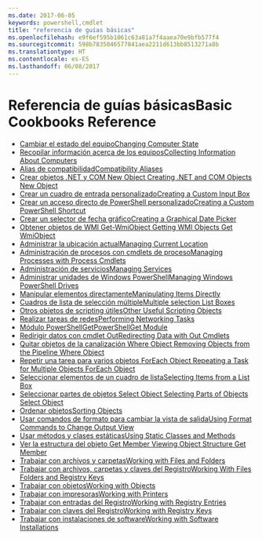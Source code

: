 ```yaml
---
ms.date: 2017-06-05
keywords: powershell,cmdlet
title: "referencia de guías básicas"
ms.openlocfilehash: e9f6ef595b1061c63a81a7f4aaea70e9bfb577f4
ms.sourcegitcommit: 598b7835046577841aea2211d613bb8513271a8b
ms.translationtype: HT
ms.contentlocale: es-ES
ms.lasthandoff: 06/08/2017
---
```

#  <a name="basic-cookbooks-reference"></a><span data-ttu-id="bc814-103">Referencia de guías básicas</span><span class="sxs-lookup"><span data-stu-id="bc814-103">Basic Cookbooks Reference</span></span>

-  [<span data-ttu-id="bc814-104">Cambiar el estado del equipo</span><span class="sxs-lookup"><span data-stu-id="bc814-104">Changing Computer State</span></span>](Changing-Computer-State.md)
-  [<span data-ttu-id="bc814-105">Recopilar información acerca de los equipos</span><span class="sxs-lookup"><span data-stu-id="bc814-105">Collecting Information About Computers</span></span>](Collecting-Information-About-Computers.md)
-  [<span data-ttu-id="bc814-106">Alias de compatibilidad</span><span class="sxs-lookup"><span data-stu-id="bc814-106">Compatibility Aliases</span></span>](Appendix-1---Compatibility-Aliases.md)
-  [<span data-ttu-id="bc814-107">Crear objetos .NET y COM  New Object </span><span class="sxs-lookup"><span data-stu-id="bc814-107">Creating .NET and COM Objects  New Object </span></span>](Creating-.NET-and-COM-Objects--New-Object-.md)
-  [<span data-ttu-id="bc814-108">Crear un cuadro de entrada personalizado</span><span class="sxs-lookup"><span data-stu-id="bc814-108">Creating a Custom Input Box</span></span>](Creating-a-Custom-Input-Box.md)
-  [<span data-ttu-id="bc814-109">Crear un acceso directo de PowerShell personalizado</span><span class="sxs-lookup"><span data-stu-id="bc814-109">Creating a Custom PowerShell Shortcut</span></span>](Appendix-2---Creating-a-Custom-PowerShell-Shortcut.md)
-  [<span data-ttu-id="bc814-110">Crear un selector de fecha gráfico</span><span class="sxs-lookup"><span data-stu-id="bc814-110">Creating a Graphical Date Picker</span></span>](Creating-a-Graphical-Date-Picker.md)
-  [<span data-ttu-id="bc814-111">Obtener objetos de WMI  Get-WmiObject </span><span class="sxs-lookup"><span data-stu-id="bc814-111">Getting WMI Objects  Get WmiObject </span></span>](Getting-WMI-Objects--Get-WmiObject-.md)
-  [<span data-ttu-id="bc814-112">Administrar la ubicación actual</span><span class="sxs-lookup"><span data-stu-id="bc814-112">Managing Current Location</span></span>](Managing-Current-Location.md)
-  [<span data-ttu-id="bc814-113">Administración de procesos con cmdlets de proceso</span><span class="sxs-lookup"><span data-stu-id="bc814-113">Managing Processes with Process Cmdlets</span></span>](Managing-Processes-with-Process-Cmdlets.md)
-  [<span data-ttu-id="bc814-114">Administración de servicios</span><span class="sxs-lookup"><span data-stu-id="bc814-114">Managing Services</span></span>](Managing-Services.md)
-  [<span data-ttu-id="bc814-115">Administrar unidades de Windows PowerShell</span><span class="sxs-lookup"><span data-stu-id="bc814-115">Managing Windows PowerShell Drives</span></span>](Managing-Windows-PowerShell-Drives.md)
-  [<span data-ttu-id="bc814-116">Manipular elementos directamente</span><span class="sxs-lookup"><span data-stu-id="bc814-116">Manipulating Items Directly</span></span>](Manipulating-Items-Directly.md)
-  [<span data-ttu-id="bc814-117">Cuadros de lista de selección múltiple</span><span class="sxs-lookup"><span data-stu-id="bc814-117">Multiple selection List Boxes</span></span>](Multiple-selection-List-Boxes.md)
-  [<span data-ttu-id="bc814-118">Otros objetos de scripting útiles</span><span class="sxs-lookup"><span data-stu-id="bc814-118">Other Useful Scripting Objects</span></span>](Other-Useful-Scripting-Objects.md)
-  [<span data-ttu-id="bc814-119">Realizar tareas de redes</span><span class="sxs-lookup"><span data-stu-id="bc814-119">Performing Networking Tasks</span></span>](Performing-Networking-Tasks.md)
-  [<span data-ttu-id="bc814-120">Módulo PowerShellGet</span><span class="sxs-lookup"><span data-stu-id="bc814-120">PowerShellGet Module</span></span>](PowerShellGet-Module.md)
-  [<span data-ttu-id="bc814-121">Redirigir datos con cmdlet   Out</span><span class="sxs-lookup"><span data-stu-id="bc814-121">Redirecting Data with Out   Cmdlets</span></span>](Redirecting-Data-with-Out---Cmdlets.md)
-  [<span data-ttu-id="bc814-122">Quitar objetos de la canalización  Where Object </span><span class="sxs-lookup"><span data-stu-id="bc814-122">Removing Objects from the Pipeline  Where Object </span></span>](Removing-Objects-from-the-Pipeline--Where-Object-.md)
-  [<span data-ttu-id="bc814-123">Repetir una tarea para varios objetos  ForEach Object </span><span class="sxs-lookup"><span data-stu-id="bc814-123">Repeating a Task for Multiple Objects  ForEach Object </span></span>](Repeating-a-Task-for-Multiple-Objects--ForEach-Object-.md)
-  [<span data-ttu-id="bc814-124">Seleccionar elementos de un cuadro de lista</span><span class="sxs-lookup"><span data-stu-id="bc814-124">Selecting Items from a List Box</span></span>](Selecting-Items-from-a-List-Box.md)
-  [<span data-ttu-id="bc814-125">Seleccionar partes de objetos  Select Object </span><span class="sxs-lookup"><span data-stu-id="bc814-125">Selecting Parts of Objects  Select Object </span></span>](Selecting-Parts-of-Objects--Select-Object-.md)
-  [<span data-ttu-id="bc814-126">Ordenar objetos</span><span class="sxs-lookup"><span data-stu-id="bc814-126">Sorting Objects</span></span>](Sorting-Objects.md)
-  [<span data-ttu-id="bc814-127">Usar comandos de formato para cambiar la vista de salida</span><span class="sxs-lookup"><span data-stu-id="bc814-127">Using Format Commands to Change Output View</span></span>](Using-Format-Commands-to-Change-Output-View.md)
-  [<span data-ttu-id="bc814-128">Usar métodos y clases estáticas</span><span class="sxs-lookup"><span data-stu-id="bc814-128">Using Static Classes and Methods</span></span>](Using-Static-Classes-and-Methods.md)
-  [<span data-ttu-id="bc814-129">Ver la estructura del objeto   Get Member </span><span class="sxs-lookup"><span data-stu-id="bc814-129">Viewing Object Structure  Get Member </span></span>](Viewing-Object-Structure--Get-Member-.md)
-  [<span data-ttu-id="bc814-130">Trabajar con archivos y carpetas</span><span class="sxs-lookup"><span data-stu-id="bc814-130">Working with Files and Folders</span></span>](Working-with-Files-and-Folders.md)
-  [<span data-ttu-id="bc814-131">Trabajar con archivos, carpetas y claves del Registro</span><span class="sxs-lookup"><span data-stu-id="bc814-131">Working With Files Folders and Registry Keys</span></span>](Working-With-Files-Folders-and-Registry-Keys.md)
-  [<span data-ttu-id="bc814-132">Trabajar con objetos</span><span class="sxs-lookup"><span data-stu-id="bc814-132">Working with Objects</span></span>](Working-with-Objects.md)
-  [<span data-ttu-id="bc814-133">Trabajar con impresoras</span><span class="sxs-lookup"><span data-stu-id="bc814-133">Working with Printers</span></span>](Working-with-Printers.md)
-  [<span data-ttu-id="bc814-134">Trabajar con entradas del Registro</span><span class="sxs-lookup"><span data-stu-id="bc814-134">Working with Registry Entries</span></span>](Working-with-Registry-Entries.md)
-  [<span data-ttu-id="bc814-135">Trabajar con claves del Registro</span><span class="sxs-lookup"><span data-stu-id="bc814-135">Working with Registry Keys</span></span>](Working-with-Registry-Keys.md)
-  [<span data-ttu-id="bc814-136">Trabajar con instalaciones de software</span><span class="sxs-lookup"><span data-stu-id="bc814-136">Working with Software Installations</span></span>](Working-with-Software-Installations.md)

